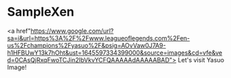 # SampleXen
<a href"https://www.google.com/url?sa=i&url=https%3A%2F%2Fwww.leagueoflegends.com%2Fen-us%2Fchampions%2Fyasuo%2F&psig=AOvVaw0J7A9-h1HFBUwY13k7hOht&ust=1645597334399000&source=images&cd=vfe&ved=0CAsQjRxqFwoTCJin2IbVkvYCFQAAAAAdAAAAABAD"> Let's visit Yasuo Image!</a>
